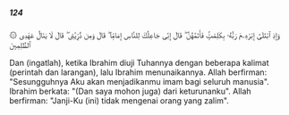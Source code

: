 ##### 124

<span class="ayah">۞ وَإِذِ ٱبْتَلَىٰٓ إِبْرَٰهِۦمَ رَبُّهُۥ بِكَلِمَٰتٍۢ فَأَتَمَّهُنَّ ۖ قَالَ إِنِّى جَاعِلُكَ لِلنَّاسِ إِمَامًۭا ۖ قَالَ وَمِن ذُرِّيَّتِى ۖ قَالَ لَا يَنَالُ عَهْدِى ٱلظَّٰلِمِينَ</span>

<span class="ayah_translation">Dan (ingatlah), ketika Ibrahim diuji Tuhannya dengan beberapa kalimat (perintah dan larangan), lalu Ibrahim menunaikannya. Allah berfirman: "Sesungguhnya Aku akan menjadikanmu imam bagi seluruh manusia". Ibrahim berkata: "(Dan saya mohon juga) dari keturunanku". Allah berfirman: "Janji-Ku (ini) tidak mengenai orang yang zalim".</span>
